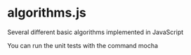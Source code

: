 algorithms.js
=============

Several different basic algorithms implemented in JavaScript

You can run the unit tests with the command mocha
